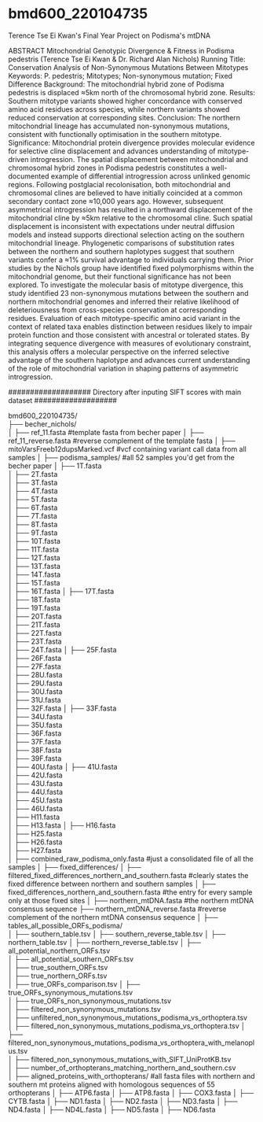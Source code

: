 # bmd600_220104735
 Terence Tse Ei Kwan's Final Year Project on Podisma's mtDNA 

ABSTRACT
Mitochondrial Genotypic Divergence & Fitness in Podisma pedestris
(Terence Tse Ei Kwan & Dr. Richard Alan Nichols)
Running Title: Conservation Analysis of Non-Synonymous Mutations Between Mitotypes 
Keywords: P. pedestris; Mitotypes; Non-synonymous mutation; Fixed Difference
Background: The mitochondrial hybrid zone of Podisma pedestris is displaced ≈5km north of the chromosomal hybrid zone. 
Results: Southern mitotype variants showed higher concordance with conserved amino acid residues across species, while northern variants showed reduced conservation at corresponding sites. 
Conclusion: The northern mitochondrial lineage has accumulated non-synonymous mutations, consistent with functionally optimisation in the southern mitotype.
Significance: Mitochondrial protein divergence provides molecular evidence for selective cline displacement and advances understanding of mitotype-driven introgression.
The spatial displacement between mitochondrial and chromosomal hybrid zones in Podisma pedestris constitutes a well-documented example of differential introgression across unlinked genomic regions. Following postglacial recolonisation, both mitochondrial and chromosomal clines are believed to have initially coincided at a common secondary contact zone ≈10,000 years ago. However, subsequent asymmetrical introgression has resulted in a northward displacement of the mitochondrial cline by ≈5km relative to the chromosomal cline. Such spatial displacement is inconsistent with expectations under neutral diffusion models and instead supports directional selection acting on the southern mitochondrial lineage. Phylogenetic comparisons of substitution rates between the northern and southern haplotypes suggest that southern variants confer a ≈1% survival advantage to individuals carrying them. Prior studies by the Nichols group have identified fixed polymorphisms within the mitochondrial genome, but their functional significance has not been explored. To investigate the molecular basis of mitotype divergence, this study identified 23 non-synonymous mutations between the southern and northern mitochondrial genomes and inferred their relative likelihood of deleteriousness from cross-species conservation at corresponding residues. Evaluation of each mitotype-specific amino acid variant in the context of related taxa enables distinction between residues likely to impair protein function and those consistent with ancestral or tolerated states. By integrating sequence divergence with measures of evolutionary constraint, this analysis offers a molecular perspective on the inferred selective advantage of the southern haplotype and advances current understanding of the role of mitochondrial variation in shaping patterns of asymmetric introgression.

################### Directory after inputing SIFT scores with main dataset ###################


bmd600_220104735/                                  
├── becher_nichols/                         
│   ├── ref_11.fasta                         #template fasta from becher paper
│   ├── ref_11_reverse.fasta                 #reverse complement of the template fasta
│   ├── mitoVarsFreeb12dupsMarked.vcf        #vcf containing variant call data from all samples
│
├── podisma_samples/                         #all 52 samples you'd get from the becher paper
│   ├── 1T.fasta  
│   ├── 2T.fasta  
│   ├── 3T.fasta  
│   ├── 4T.fasta  
│   ├── 5T.fasta  
│   ├── 6T.fasta  
│   ├── 7T.fasta  
│   ├── 8T.fasta  
│   ├── 9T.fasta  
│   ├── 10T.fasta  
│   ├── 11T.fasta  
│   ├── 12T.fasta  
│   ├── 13T.fasta  
│   ├── 14T.fasta  
│   ├── 15T.fasta  
│   ├── 16T.fasta
│   ├── 17T.fasta  
│   ├── 18T.fasta  
│   ├── 19T.fasta  
│   ├── 20T.fasta  
│   ├── 21T.fasta  
│   ├── 22T.fasta  
│   ├── 23T.fasta  
│   ├── 24T.fasta
│   ├── 25F.fasta  
│   ├── 26F.fasta  
│   ├── 27F.fasta  
│   ├── 28U.fasta  
│   ├── 29U.fasta  
│   ├── 30U.fasta  
│   ├── 31U.fasta  
│   ├── 32F.fasta
│   ├── 33F.fasta  
│   ├── 34U.fasta  
│   ├── 35U.fasta  
│   ├── 36F.fasta  
│   ├── 37F.fasta  
│   ├── 38F.fasta  
│   ├── 39F.fasta  
│   ├── 40U.fasta
│   ├── 41U.fasta  
│   ├── 42U.fasta  
│   ├── 43U.fasta  
│   ├── 44U.fasta  
│   ├── 45U.fasta  
│   ├── 46U.fasta  
│   ├── H11.fasta  
│   ├── H13.fasta
│   ├── H16.fasta  
│   ├── H25.fasta  
│   ├── H26.fasta  
│   ├── H27.fasta  
│   ├── combined_raw_podisma_only.fasta                              #just a consolidated file of all the samples
│
├── fixed_differences/
│   ├── filtered_fixed_differences_northern_and_southern.fasta       #clearly states the fixed difference between northern and southern samples
│   ├── fixed_differences_northern_and_southern.fasta                #the entry for every sample only at those fixed sites
│
├── northern_mtDNA.fasta                                             #the northern mtDNA consensus sequence
├── northern_mtDNA_reverse.fasta                                     #reverse complement of the northern mtDNA consensus sequence
│
├── tables_all_possible_ORFs_podisma/        
│   ├── southern_table.tsv
│   ├── southern_reverse_table.tsv
│   ├── northern_table.tsv
│   ├── northern_reverse_table.tsv
│   ├── all_potential_northern_ORFs.tsv   
│   ├── all_potential_southern_ORFs.tsv    
│   ├── true_southern_ORFs.tsv             
│   ├── true_northern_ORFs.tsv             
│   ├── true_ORFs_comparison.tsv 
│   ├── true_ORFs_synonymous_mutations.tsv          
│   ├── true_ORFs_non_synonymous_mutations.tsv     
│   ├── filtered_non_synonymous_mutations.tsv   
│   ├── unfiltered_non_synonymous_mutations_podisma_vs_orthoptera.tsv    
│   ├── filtered_non_synonymous_mutations_podisma_vs_orthoptera.tsv 
│   ├── filtered_non_synonymous_mutations_podisma_vs_orthoptera_with_melanoplus.tsv  
│   ├── filtered_non_synonymous_mutations_with_SIFT_UniProtKB.tsv           
│
├── number_of_orthopterans_matching_northern_and_southern.csv  
│
├── aligned_proteins_with_orthopterans/                             #all fasta files with northern and southern mt proteins aligned with homologous sequences of 55 orthopterans
│   ├── ATP6.fasta
│   ├── ATP8.fasta
│   ├── COX3.fasta
│   ├── CYTB.fasta
│   ├── ND1.fasta
│   ├── ND2.fasta
│   ├── ND3.fasta
│   ├── ND4.fasta
│   ├── ND4L.fasta
│   ├── ND5.fasta
│   ├── ND6.fasta
